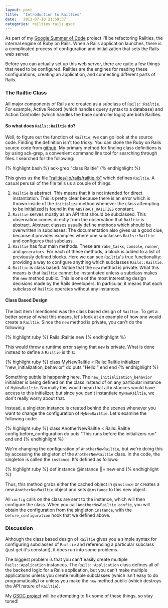 ```yaml
---
layout: post
title:  "Introduction to Railties"
date:   2013-07-10 21:59:37
categories: railties rails gsoc
---
```


As part of my [Google Summer of Code][gsoc] project I'll be refactoring Railties, the internal engine of Ruby on Rails. When a Rails application launches, there is a complicated process of configuration and initialization that sets the Rails web server.

Before you can actually set up this web server, there are quite a few things that need to be configured. Railties are the engines for reading these configurations, creating an application, and connecting different parts of Rails.

### The Railtie Class

All major components of Rails are created as a subclass of `Rails::Railtie`. For example, Active Record (which handles query syntax to a database) and Action Controller (which handles the base controller logic) are both Railties.

#### So what does `Rails::Railtie` do?

Well, to figure out the function of `Railtie`, we can go look at the source code. Finding the definition isn't too tricky. You can clone the Ruby on Rails source code from [github][railssource]. My primary method for finding class definitions is by using ack-grep, a convenient command line tool for searching through files. I searched for the following:

{% highlight bash %}
ack-grep "class Railtie"
{% endhighlight %}

This gives us the file ["railties/lib/rails/railtie.rb"][railtiefile] which defines `Railtie`. A casual perusal of the file tells us a couple of things:

1. `Railtie` is abstract. This means that it is not intended for direct instantiation. This is pretty clear because there is an error which is thrown inside of the `initialize` method whenever the class attempting to be initialized is found in the `ABSTRACT_RAILTIES` constant.
2. `Railtie` serves mostly as an API that should be subclassed. This observation comes directly from the observation that `Railtie` is abstract. Abstract classes usually define methods which should be overwritten in subclasses. The documentation also gives us a good clue, because it provides examples where one subclasses `Rails::Railtie` and configures that subclass.
3. `Railtie` has four main methods. These are `rake_tasks`, `console`, `runner`, and `generators`. For each of these methods, a block is added to a list of previously defined blocks. Here we can see `Railtie`'s true functionality: providing a way to configure anything which subclasses `Rails::Railtie`.
4. `Railtie` is class based. Notice that the `new` method is private. What this means is that `Railtie` cannot be instantiated unless a subclass makes the `new` method public. This is one of the most interesting design decisions made by the Rails developers. In particular, it means that each subclass of `Railtie` operates without any instances.

#### Class Based Design

The last item I mentioned was the class based design of `Railtie`. To get a better sense of what this means, let's look at an example of how one would create a `Railtie`. Since the `new` method is private, you can't do the following:

{% highlight ruby %}
Rails::Railtie.new
{% endhighlight %}

This would throw a runtime error saying that `new` is private. What is done instead to define a `Railtie` is this:

{% highlight ruby %}
class MyNewRailtie < Rails::Railtie
  initializer "new_initialization_behavior" do
    puts "Hello!"
  end
end
{% endhighlight %}

Something subtle is happening here. The `new_initialization_behavior` initializer is being defined on the class instead of on any particular instance of `MyNewRailtie`. Normally this would mean that all instances would have access to this initializer, but since you can't instantiate `MyNewRailtie`, we don't really worry about that.

Instead, a singleton instance is created behind the scenes whenever you want to change the configuration of `MyNewRailtie`. Let's examine the following code:

{% highlight ruby %}
class AnotherNewRailtie < Rails::Railtie
  config.before_configuration do
    puts "This runs before the initializers run"
  end
end
{% endhighlight %}

We're changing the configuration of `AnotherNewRailtie`, but we're doing this by accessing the singleton of the `AnotherNewRailtie` class. In the code, the singleton is called the `instance`. It's defined as follows:

{% highlight ruby %}
def instance
  @instance ||= new
end
{% endhighlight %}

Thus, this method grabs either the cached object in `@instance` or creates a new `AnotherNewRailtie` object and sets `@instance` to this new object.

All `config` calls on the class are sent to the instance, which will then configure the class. When you call `AnotherNewRailtie.config`, you will obtain the configuration from the singleton `instance`, with the `before_configuration` hook that we defined above.

### Discussion

Although the class based design of `Railtie` gives you a simple syntax for configuring subclasses of `Railtie` and referencing a particular subclass (just get it's constant), it does run into some problems.

The biggest problem is that you can't easily create multiple `Rails::Application` instances. The `Rails::Application` class defines all of the backend logic for a Rails application, but you can't make multiple applications unless you create multiple subclasses (which isn't easy to do programatically) or unless you make the `new` method public (which destroys the API nature of `Railtie`).

My [GSOC project][gsocproject] will be attempting to fix some of these things, so stay tuned!

[gsoc]:             http://www.google-melange.com/gsoc/homepage/google/gsoc2013
[gsocproject]:      http://www.google-melange.com/gsoc/proposal/review/google/gsoc2013/wangjohn/1
[railssource]:      https://github.com/rails/rails
[railtiefile]:      https://github.com/rails/rails/blob/master/railties/lib/rails/railtie.rb
